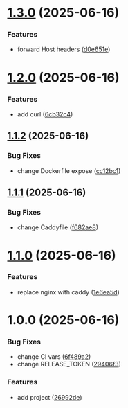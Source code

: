 # [1.3.0](https://github.com/ckoliber/xproxy/compare/1.2.0...1.3.0) (2025-06-16)


### Features

* forward Host headers ([d0e651e](https://github.com/ckoliber/xproxy/commit/d0e651ed8aca19768e32ab2b8b0e6bf45ae199d1))

# [1.2.0](https://github.com/ckoliber/xproxy/compare/1.1.2...1.2.0) (2025-06-16)


### Features

* add curl ([6cb32c4](https://github.com/ckoliber/xproxy/commit/6cb32c40cc9b6f2045b508fce8e5662c743abb73))

## [1.1.2](https://github.com/ckoliber/xproxy/compare/1.1.1...1.1.2) (2025-06-16)


### Bug Fixes

* change Dockerfile expose ([cc12bc1](https://github.com/ckoliber/xproxy/commit/cc12bc15c0316bfe721c00784a99c0fbe1376ed1))

## [1.1.1](https://github.com/ckoliber/xproxy/compare/1.1.0...1.1.1) (2025-06-16)


### Bug Fixes

* change Caddyfile ([f682ae8](https://github.com/ckoliber/xproxy/commit/f682ae809d782841357b92f04636653e5c9490ce))

# [1.1.0](https://github.com/ckoliber/xproxy/compare/1.0.0...1.1.0) (2025-06-16)


### Features

* replace nginx with caddy ([1e6ea5d](https://github.com/ckoliber/xproxy/commit/1e6ea5dd7d45c6d8d410c18e6bf6c14139f505e5))

# 1.0.0 (2025-06-16)


### Bug Fixes

* change CI vars ([6f489a2](https://github.com/ckoliber/xproxy/commit/6f489a2857caac1fd103500b3e36996f9e1a6324))
* change RELEASE_TOKEN ([29406f3](https://github.com/ckoliber/xproxy/commit/29406f3140f9f085b85403dd2ba689bd076e3882))


### Features

* add project ([26992de](https://github.com/ckoliber/xproxy/commit/26992de06bed247287c9088044e0c7359e49fef4))
